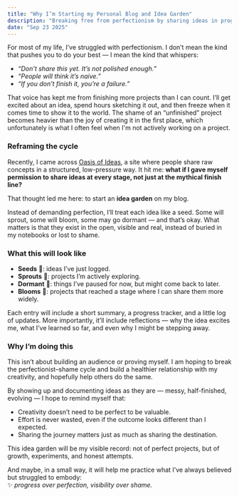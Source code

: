 ```yaml
---
title: "Why I’m Starting my Personal Blog and Idea Garden"
description: "Breaking free from perfectionism by sharing ideas in progress."
date: "Sep 23 2025"
---
```


For most of my life, I’ve struggled with perfectionism. I don’t mean the kind that pushes you to do your best — I mean the kind that whispers:  

- *“Don’t share this yet. It’s not polished enough.”*  
- *“People will think it’s naive.”*  
- *“If you don’t finish it, you’re a failure.”*  

That voice has kept me from finishing more projects than I can count. I’ll get excited about an idea, spend hours sketching it out, and then freeze when it comes time to show it to the world. The shame of an “unfinished” project becomes heavier than the joy of creating it in the first place, which unfortunately is what I often feel when I'm not actively working on a project. 

### Reframing the cycle  

Recently, I came across [Oasis of Ideas](https://www.oasis-of-ideas.com/), a site where people share raw concepts in a structured, low-pressure way. It hit me: **what if I gave myself permission to share ideas at every stage, not just at the mythical finish line?**  

That thought led me here: to start an **idea garden** on my blog.  

Instead of demanding perfection, I’ll treat each idea like a seed. Some will sprout, some will bloom, some may go dormant — and that’s okay. What matters is that they exist in the open, visible and real, instead of buried in my notebooks or lost to shame.  

### What this will look like  

- **Seeds** 🌱: ideas I’ve just logged.  
- **Sprouts** 🌿: projects I’m actively exploring.  
- **Dormant** 🍂: things I’ve paused for now, but might come back to later.  
- **Blooms** 🌸: projects that reached a stage where I can share them more widely.  

Each entry will include a short summary, a progress tracker, and a little log of updates. More importantly, it’ll include reflections — why the idea excites me, what I’ve learned so far, and even why I might be stepping away.  

### Why I’m doing this  

This isn’t about building an audience or proving myself. I am hoping to break the perfectionist–shame cycle and build a healthier relationship with my creativity, and hopefully help others do the same.  

By showing up and documenting ideas as they are — messy, half-finished, evolving — I hope to remind myself that:  
- Creativity doesn’t need to be perfect to be valuable.  
- Effort is never wasted, even if the outcome looks different than I expected.  
- Sharing the journey matters just as much as sharing the destination.  

This idea garden will be my visible record: not of perfect projects, but of growth, experiments, and honest attempts.  

And maybe, in a small way, it will help me practice what I’ve always believed but struggled to embody:  
✨ *progress over perfection, visibility over shame.*  
